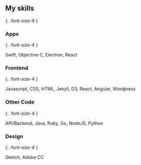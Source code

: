 ## My skills
{: .font-size-9 }

### Apps
{: .font-size-4 }

Swift, Objective C, Electron, React

### Frontend
{: .font-size-4 }

Javascript, CSS, HTML, Jekyll, D3, React, Angular, Wordpress

### Other Code
{: .font-size-4 }

API/Backend, Java, Ruby, Go, NodeJS, Python

### Design
{: .font-size-4 }

Sketch, Adobe CC
